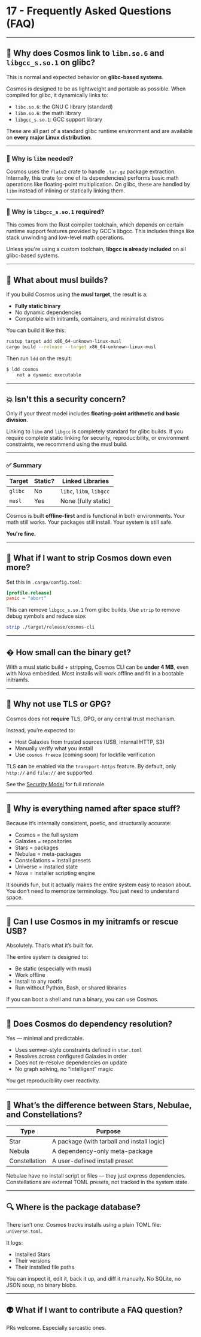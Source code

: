 # 17 - Frequently Asked Questions (FAQ)

---

## 🤔 Why does Cosmos link to `libm.so.6` and `libgcc_s.so.1` on glibc?

This is normal and expected behavior on **glibc-based systems**.

Cosmos is designed to be as lightweight and portable as possible. When compiled for glibc, it dynamically links to:

- `libc.so.6`: the GNU C library (standard)
- `libm.so.6`: the math library
- `libgcc_s.so.1`: GCC support library

These are all part of a standard glibc runtime environment and are available on **every major Linux distribution**.

---

### 🔧 Why is `libm` needed?

Cosmos uses the `flate2` crate to handle `.tar.gz` package extraction. Internally, this crate (or one of its dependencies) performs basic math operations like floating-point multiplication. On glibc, these are handled by `libm` instead of inlining or statically linking them.

---

### 🌌 Why is `libgcc_s.so.1` required?

This comes from the Rust compiler toolchain, which depends on certain runtime support features provided by GCC's libgcc. This includes things like stack unwinding and low-level math operations.

Unless you're using a custom toolchain, **libgcc is already included** on all glibc-based systems.

---

## 🚀 What about musl builds?

If you build Cosmos using the **musl target**, the result is a:

- **Fully static binary**
- No dynamic dependencies
- Compatible with initramfs, containers, and minimalist distros

You can build it like this:

```bash
rustup target add x86_64-unknown-linux-musl
cargo build --release --target x86_64-unknown-linux-musl
```

Then run `ldd` on the result:

```bash
$ ldd cosmos
    not a dynamic executable
```

---

## 💥 Isn't this a security concern?

Only if your threat model includes **floating-point arithmetic and basic division**.

Linking to `libm` and `libgcc` is completely standard for glibc builds. If you require complete static linking for security, reproducibility, or environment constraints, we recommend using the musl build.

---

### ✅ Summary

| Target | Static? | Linked Libraries |
|--------|---------|------------------|
| `glibc` | No      | `libc`, `libm`, `libgcc` |
| `musl`  | Yes     | None (fully static)        |

Cosmos is built **offline-first** and is functional in both environments. Your math still works. Your packages still install. Your system is still safe.

**You're fine.**

---

## 🧱 What if I want to strip Cosmos down even more?

Set this in `.cargo/config.toml`:

```toml
[profile.release]
panic = "abort"
```

This can remove `libgcc_s.so.1` from glibc builds.
Use `strip` to remove debug symbols and reduce size:

```bash
strip ./target/release/cosmos-cli
```

---

## � How small can the binary get?

With a musl static build + stripping, Cosmos CLI can be **under 4 MB**, even with Nova embedded. Most installs will work offline and fit in a bootable initramfs.

---

## 🧪 Why not use TLS or GPG?

Cosmos does not **require** TLS, GPG, or any central trust mechanism.

Instead, you’re expected to:

- Host Galaxies from trusted sources (USB, internal HTTP, S3)
- Manually verify what you install
- Use `cosmos freeze` (coming soon) for lockfile verification

TLS **can** be enabled via the `transport-https` feature. By default, only `http://` and `file://` are supported.

See the [Security Model](./15-Security.md) for full rationale.

---

## 💭 Why is everything named after space stuff?

Because it’s internally consistent, poetic, and structurally accurate:

- Cosmos = the full system
- Galaxies = repositories
- Stars = packages
- Nebulae = meta-packages
- Constellations = install presets
- Universe = installed state
- Nova = installer scripting engine

It sounds fun, but it actually makes the entire system easy to reason about. You don’t need to memorize terminology. You just need to understand space.

---

## 🐚 Can I use Cosmos in my initramfs or rescue USB?

Absolutely. That’s what it’s built for.

The entire system is designed to:
- Be static (especially with musl)
- Work offline
- Install to any rootfs
- Run without Python, Bash, or shared libraries

If you can boot a shell and run a binary, you can use Cosmos.

---

## 🧪 Does Cosmos do dependency resolution?

Yes — minimal and predictable.

- Uses semver-style constraints defined in `star.toml`
- Resolves across configured Galaxies in order
- Does not re-resolve dependencies on update
- No graph solving, no “intelligent” magic

You get reproducibility over reactivity.

---

## 🧠 What’s the difference between Stars, Nebulae, and Constellations?

| Type          | Purpose                            |
|---------------|-------------------------------------|
| Star          | A package (with tarball and install logic) |
| Nebula        | A dependency-only meta-package     |
| Constellation | A user-defined install preset      |

Nebulae have no install script or files — they just express dependencies. Constellations are external TOML presets, not tracked in the system state.

---

## 🔍 Where is the package database?

There isn’t one. Cosmos tracks installs using a plain TOML file: `universe.toml`.

It logs:
- Installed Stars
- Their versions
- Their installed file paths

You can inspect it, edit it, back it up, and diff it manually. No SQLite, no JSON soup, no binary blobs.

---

## 👽 What if I want to contribute a FAQ question?

PRs welcome. Especially sarcastic ones.
